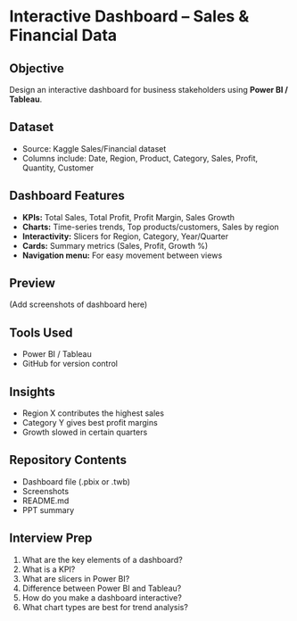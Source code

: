 # Interactive Dashboard – Sales & Financial Data

##  Objective
Design an interactive dashboard for business stakeholders using **Power BI / Tableau**.

##  Dataset
- Source: Kaggle Sales/Financial dataset
- Columns include: Date, Region, Product, Category, Sales, Profit, Quantity, Customer

##  Dashboard Features
- **KPIs:** Total Sales, Total Profit, Profit Margin, Sales Growth
- **Charts:** Time-series trends, Top products/customers, Sales by region
- **Interactivity:** Slicers for Region, Category, Year/Quarter
- **Cards:** Summary metrics (Sales, Profit, Growth %)
- **Navigation menu:** For easy movement between views

##  Preview
(Add screenshots of dashboard here)


##  Tools Used
- Power BI / Tableau
- GitHub for version control

##  Insights
- Region X contributes the highest sales
- Category Y gives best profit margins
- Growth slowed in certain quarters

##  Repository Contents
- Dashboard file (.pbix or .twb)
- Screenshots
- README.md
- PPT summary

##  Interview Prep
1. What are the key elements of a dashboard?  
2. What is a KPI?  
3. What are slicers in Power BI?  
4. Difference between Power BI and Tableau?  
5. How do you make a dashboard interactive?  
6. What chart types are best for trend analysis?  
